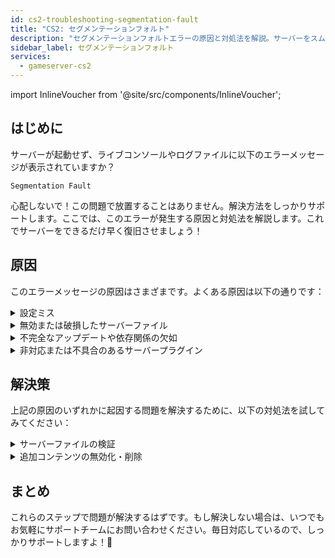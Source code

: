 ```yaml
---
id: cs2-troubleshooting-segmentation-fault
title: "CS2: セグメンテーションフォルト"
description: "セグメンテーションフォルトエラーの原因と対処法を解説。サーバーをスムーズに再起動させよう → 今すぐチェック"
sidebar_label: セグメンテーションフォルト
services:
  - gameserver-cs2
---
```


import InlineVoucher from '@site/src/components/InlineVoucher';

## はじめに

サーバーが起動せず、ライブコンソールやログファイルに以下のエラーメッセージが表示されていますか？

```
Segmentation Fault
```

心配しないで！この問題で放置することはありません。解決方法をしっかりサポートします。ここでは、このエラーが発生する原因と対処法を解説します。これでサーバーをできるだけ早く復旧させましょう！



<InlineVoucher />



## 原因

このエラーメッセージの原因はさまざまです。よくある原因は以下の通りです：

<details>
  <summary>設定ミス</summary>

設定ファイルが不適切または不完全に設定されていると、サーバーが起動時や動作中に無効なパラメータやメモリ領域にアクセスしてしまうことがあります。

特に、インデントや値の割り当てが正しく行われていない場合に起こりやすいです。その結果、クラッシュや未定義の動作（例：セグメンテーションフォルト）を引き起こします。

</details>

<details>
  <summary>無効または破損したサーバーファイル</summary>

  転送ミス、手動変更、破損したインストールにより、重要なサーバーファイルが破損することがあります。これにより、読み込みや実行時に予期しない動作や致命的なクラッシュ（セグメンテーションフォルトなど）が発生する可能性があります。

</details>

<details>
  <summary>不完全なアップデートや依存関係の欠如</summary>

  サーバーのアップデートが完全に完了していなかったり、必要な依存関係やモジュールが不足している場合、起動時や実行中にエラーが発生することがあります。

</details>

<details>
  <summary>非対応または不具合のあるサーバープラグイン</summary>

  SourceMod/Metamodなどの追加拡張や、サーバーバージョンに対応していない、または誤ってプログラムされたプラグインは、サーバーのメモリアクセスに直接影響を与え、問題を引き起こすことがあります。

</details>



## 解決策

上記の原因のいずれかに起因する問題を解決するために、以下の対処法を試してみてください：

<details>
  <summary>サーバーファイルの検証</summary>

破損や不完全なゲームファイルによるエラーを防ぐために、ゲームサーバーの**ダッシュボード**で「Steamファイルの検証」機能を実行することをおすすめします。

![img](https://screensaver01.zap-hosting.com/index.php/s/AASjpe5w65AE9XW/preview)

  SteamCMDを使ってゲームサーバーのファイルを自動的にチェックし、欠損や破損したファイルをオリジナルのバージョンに置き換えます。このプロセスは完全に自動化されており、サーバーファイルが最新のSteamバージョンと一致することを保証します。

</details>

<details>
  <summary>追加コンテンツの無効化・削除</summary>

Sourcemod/Metamodやプラグインなどの追加コンテンツをゲームサーバーに導入している場合は、一度それらを無効化または削除してみるのが効果的です。

この手順で、問題が追加コンテンツに起因しているかどうかを切り分けられます。特にアップデート後は、新しいサーバーバージョンに対応していないために追加コンテンツで問題が起きることがよくあります。

</details>

## まとめ

これらのステップで問題が解決するはずです。もし解決しない場合は、いつでもお気軽にサポートチームにお問い合わせください。毎日対応しているので、しっかりサポートしますよ！🙂

<InlineVoucher />